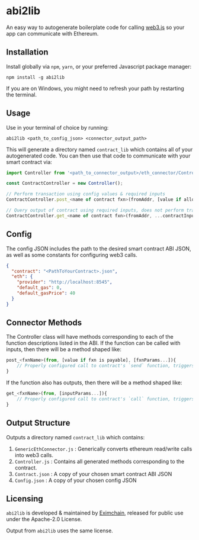 # abi2lib
An easy way to autogenerate boilerplate code for calling [web3.js](https://github.com/ethereum/web3.js/) so your app can communicate with Ethereum.  

## Installation

Install globally via `npm`, `yarn`, or your preferred Javascript package manager:

```
npm install -g abi2lib
```

If you are on Windows, you might need to refresh your path by restarting the terminal.

## Usage

Use in your terminal of choice by running:
```
abi2lib <path_to_config_json> <connector_output_path>
```

This will generate a directory named `contract_lib` which contains all of your autogenerated code.  You can then use that code to communicate with your smart contract via:

```javascript
import Controller from '<path_to_connector_output>/eth_connector/Controller.js';

const ContractController = new Controller();

// Perform transaction using config values & required inputs
ContractController.post_<name of contract fxn>(fromAddr, [value if allowed], ...contractInputs);

// Query output of contract using required inputs, does not perform transaction
ContractController.get_<name of contract fxn>(fromAddr, ...contractInputs);
```

## Config

The config JSON includes the path to the desired smart contract ABI JSON, as well as some constants for configuring web3 calls.  

```json
{
  "contract": "<PathToYourContract>.json", 
  "eth": {                                      
    "provider": "http://localhost:8545",       
    "default_gas": 0,                      
    "default_gasPrice": 40            
  }
}
```


## Connector Methods

The Controller class will have methods corresponding to each of the function descriptions listed in the ABI.  If the function can be called with inputs, then there will be a method shaped like:

```javascript
post_<fxnName>(from, [value if fxn is payable], [fxnParams...]){
	// Properly configured call to contract's `send` function, triggers transaction
}
```

If the function also has outputs, then there will be a method shaped like:

```javascript
get_<fxnName>(from, [inputParams...]){
	// Properly configured call to contract's `call` function, triggers no transaction
}
```

## Output Structure

Outputs a directory named `contract_lib` which contains:

1. `GenericEthConnector.js` : Generically converts ethereum read/write calls into web3 calls.
2. `Controller.js` : Contains all generated methods corresponding to the contract.
3. `Contract.json` : A copy of your chosen smart contract ABI JSON
4. `Config.json` : A copy of your chosen config JSON

## Licensing
`abi2lib` is developed & maintained by [Eximchain](https://eximchain.com/), released for public use under the Apache-2.0 License.  

Output from `abi2lib` uses the same license.